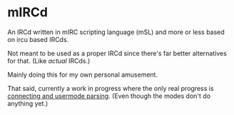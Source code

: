 # mIRCd
An IRCd written in mIRC scripting language (mSL) and more or less based on ircu based IRCds.

Not meant to be used as a proper IRCd since there's far better alternatives for that. (Like *actual* IRCds.)

Mainly doing this for my own personal amusement.

That said, currently a work in progress where the only real progress is <a href="https://i.imgur.com/MhZfcad.png">connecting and usermode parsing</a>. (Even though the modes don't do anything yet.)
